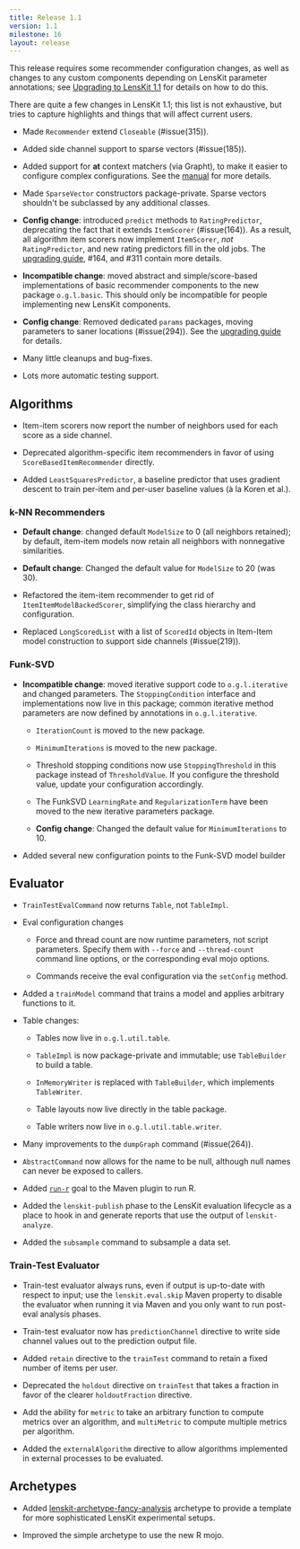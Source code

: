 ```yaml
---
title: Release 1.1
version: 1.1
milestone: 16
layout: release
---
```


This release requires some recommender configuration changes, as
well as changes to any custom components depending on LensKit
parameter annotations; see
[Upgrading to LensKit 1.1](http://bitbucket.org/grouplens/lenskit/wiki/UpgradingTo11) for details on how to do this.

There are quite a few changes in LensKit 1.1; this list is not
exhaustive, but tries to capture highlights and things that will
affect current users.

-   Made `Recommender` extend `Closeable` (#issue(315)).

-   Added side channel support to sparse vectors (#issue(185)).

-   Added support for **at** context matchers (via Grapht), to make it easier to configure
    complex configurations. See the [manual](http://bitbucket.org/grouplens/lenskit/wiki/Configuration)
    for more details.

-   Made `SparseVector` constructors package-private.  Sparse vectors shouldn't be
    subclassed by any additional classes.

-   **Config change**: introduced `predict` methods to
    `RatingPredictor`, deprecating the fact that it extends
    `ItemScorer` (#issue(164)).  As a result, all algorithm item
    scorers now implement `ItemScorer`, *not*
    `RatingPredictor`, and new rating predictors fill in the old
    jobs.  The [upgrading
    guide](http://github.com/grouplens/lenskit/wiki/UpgradingTo11),
    #164, and #311 contain more details.

-   **Incompatible change**: moved abstract and simple/score-based implementations of basic
    recommender components to the new package `o.g.l.basic`.  This should only be incompatible
    for people implementing new LensKit components.

-   **Config change**: Removed dedicated `params` packages, moving parameters
    to saner locations (#issue(294)).  See the [upgrading
    guide](http://bitbucket.org/grouplens/lenskit/wiki/UpgradingTo11}) for
    details.

-   Many little cleanups and bug-fixes.

-   Lots more automatic testing support.


## Algorithms

-   Item-item scorers now report the number of neighbors used for each score as
    a side channel.

-   Deprecated algorithm-specific item recommenders in favor of using
    `ScoreBasedItemRecommender` directly.

-   Added `LeastSquaresPredictor`, a baseline predictor that uses gradient descent to
    train per-item and per-user baseline values (à la Koren et al.).


### k-NN Recommenders

-   **Default change**: changed default `ModelSize` to 0 (all neighbors retained); by
    default, item-item models now retain all neighbors with nonnegative similarities.

-   **Default change**: Changed the default value for `ModelSize` to 20 (was 30).

-   Refactored the item-item recommender to get rid of
    `ItemItemModelBackedScorer`, simplifying the class hierarchy
    and configuration.

-   Replaced `LongScoredList` with a list of `ScoredId` objects in Item-Item
    model construction to support side channels (#issue(219)).


### Funk-SVD

-   **Incompatible change**: moved iterative support code to `o.g.l.iterative` and
    changed parameters. The `StoppingCondition` interface and implementations now live
    in this package; common iterative method parameters are now defined by annotations in
    `o.g.l.iterative`.

    * `IterationCount` is moved to the new package.

    * `MinimumIterations` is moved to the new package.

    * Threshold stopping conditions now use `StoppingThreshold` in this package instead
      of `ThresholdValue`.  If you configure the threshold value, update your configuration
      accordingly.

    * The FunkSVD `LearningRate` and `RegularizationTerm` have been moved to
      the new iterative parameters package.

    * **Config change**: Changed the default value for `MinimumIterations` to 10.


-   Added several new configuration points to the Funk-SVD model builder


## Evaluator

-   `TrainTestEvalCommand` now returns `Table`, not `TableImpl`.

-   Eval configuration changes

    * Force and thread count are now runtime parameters, not script parameters. Specify
      them with `--force` and `--thread-count` command line options, or the
      corresponding eval mojo options.

    * Commands receive the eval configuration via the `setConfig` method.


-   Added a `trainModel` command that trains a model and applies
    arbitrary functions to it.

-   Table changes:

    - Tables now live in `o.g.l.util.table`.

    - `TableImpl` is now package-private and immutable; use `TableBuilder` to
      build a table.

    - `InMemoryWriter` is replaced with `TableBuilder`, which implements `TableWriter`.

    - Table layouts now live directly in the table package.

    - Table writers now live in `o.g.l.util.table.writer`.

-   Many improvements to the `dumpGraph` command (#issue(264)).

-   `AbstractCommand` now allows for the name to be null, although
    null names can never be exposed to callers.

-   Added
    [`run-r`](../lenskit-eval-maven-plugin/run-r-mojo.html) goal
    to the Maven plugin to run R.

-   Added the `lenskit-publish` phase to the LensKit evaluation
    lifecycle as a place to hook in and generate reports that use the
    output of `lenskit-analyze`.

-   Added the `subsample` command to subsample a data set.

### Train-Test Evaluator

-   Train-test evaluator always runs, even if output is up-to-date
    with respect to input; use the `lenskit.eval.skip` Maven
    property to disable the evaluator when running it via Maven and
    you only want to run post-eval analysis phases.

-   Train-test evaluator now has `predictionChannel` directive to
    write side channel values out to the prediction output file.

-   Added `retain` directive to the `trainTest` command to retain a fixed number
    of items per user.

-   Deprecated the `holdout` directive on `trainTest` that takes a fraction in favor
    of the clearer `holdoutFraction` directive.

-   Add the ability for `metric` to take an arbitrary function to
    compute metrics over an algorithm, and `multiMetric` to
    compute multiple metrics per algorithm.

-   Added the `externalAlgorithm` directive to allow algorithms
    implemented in external processes to be evaluated.


## Archetypes

-   Added
    [lenskit-archetype-fancy-analysis](../lenskit-archetype-fancy-analysis/)
    archetype to provide a template for more sophisticated LensKit
    experimental setups.

-   Improved the simple archetype to use the new R mojo.

